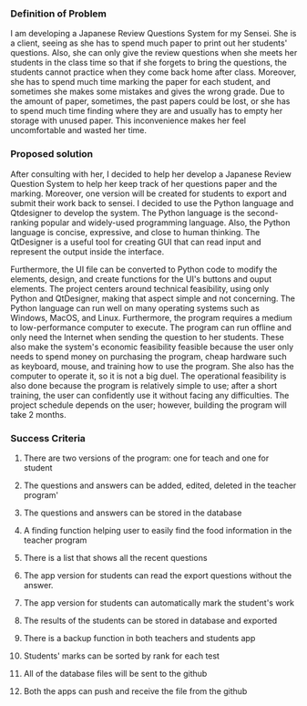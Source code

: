   ### Definition of Problem
  
  I am developing a Japanese Review Questions System for my Sensei. She is a client, seeing as she has to spend much paper to print out her students' questions. Also, she can only give the review questions when she meets her students in the class time so that if she forgets to bring the questions, the students cannot practice when they come back home after class. Moreover, she has to spend much time marking the paper for each student, and sometimes she makes some mistakes and gives the wrong grade. Due to the amount of paper, sometimes, the past papers could be lost, or she has to spend much time finding where they are and usually has to empty her storage with unused paper. This inconvenience makes her feel uncomfortable and wasted her time.
  
  ### Proposed solution
  
  After consulting with her, I decided to help her develop a Japanese Review Question System to help her keep track of her questions paper and the marking. Moreover, one version will be created for students to export and submit their work back to sensei. I decided to use the Python language and Qtdesigner to develop the system. The Python language is the second-ranking popular and widely-used programming language. Also, the Python language is concise, expressive, and close to human thinking. The QtDesigner is a useful tool for creating GUI that can read input and represent the output inside the interface.
  
  Furthermore, the UI file can be converted to Python code to modify the elements, design, and create functions for the UI's buttons and ouput elements. The project centers around technical feasibility, using only Python and QtDesigner, making that aspect simple and not concerning. The Python language can run well on many operating systems such as Windows, MacOS, and Linux. Furthermore, the program requires a medium to low-performance computer to execute. The program can run offline and only need the Internet when sending the question to her students. These also make the system's economic feasibility feasible because the user only needs to spend money on purchasing the program, cheap hardware such as keyboard, mouse, and training how to use the program. She also has the computer to operate it, so it is not a big duel. The operational feasibility is also done because the program is relatively simple to use; after a short training, the user can confidently use it without facing any difficulties. The project schedule depends on the user; however, building the program will take 2 months.

 
   ### Success Criteria
  
  1. There are two versions of the program: one for teach and one for student
  
  2. The questions and answers can be added, edited, deleted in the teacher program'
  
  3. The questions and answers can be stored in the database
  
  4. A finding function helping user to easily find the food information in the teacher program
  
  5. There is a list that shows all the recent questions
  
  6. The app version for students can read the export questions without the answer.
  
  7. The app version for students can automatically mark the student's work
  
  8. The results of the students can be stored in database and exported
  
  9. There is a backup function in both teachers and students app
  
  10. Students' marks can be sorted by rank for each test
  
  11. All of the database files will be sent to the github
  
  12. Both the apps can push and receive the file from the github
  
  
